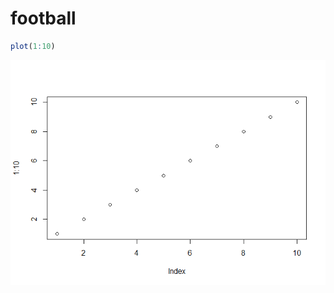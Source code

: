 # football


```r
plot(1:10)
```

![](2016-08-16-football_files/figure-html/unnamed-chunk-1-1.png)<!-- -->


